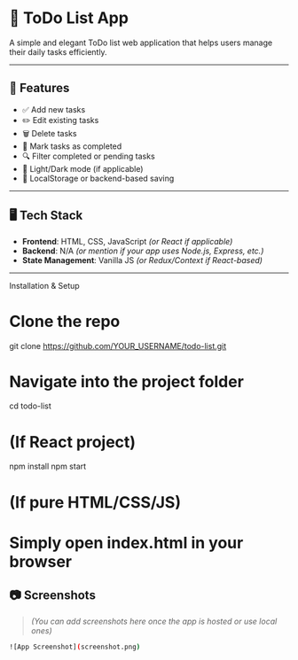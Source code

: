 # 📝 ToDo List App

A simple and elegant ToDo list web application that helps users manage their daily tasks efficiently.

---

## 🚀 Features

- ✅ Add new tasks
- ✏️ Edit existing tasks
- 🗑️ Delete tasks
- 📌 Mark tasks as completed
- 🔍 Filter completed or pending tasks
- 🌙 Light/Dark mode (if applicable)
- 💾 LocalStorage or backend-based saving

---

## 🖥️ Tech Stack

- **Frontend**: HTML, CSS, JavaScript *(or React if applicable)*
- **Backend**: N/A *(or mention if your app uses Node.js, Express, etc.)*
- **State Management**: Vanilla JS *(or Redux/Context if React-based)*

---

Installation & Setup

# Clone the repo
git clone https://github.com/YOUR_USERNAME/todo-list.git

# Navigate into the project folder
cd todo-list

# (If React project)
npm install
npm start

# (If pure HTML/CSS/JS)
# Simply open index.html in your browser

## 📷 Screenshots

> *(You can add screenshots here once the app is hosted or use local ones)*
```bash
![App Screenshot](screenshot.png)
